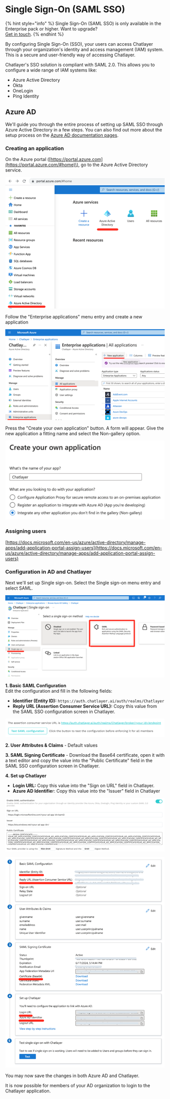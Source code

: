# Single Sign-On \(SAML SSO\)

{% hint style="info" %}
Single Sign-On \(SAML SSO\) is only available in the Enterprise pack or higher. Want to upgrade?   
[Get in touch](../support/get-in-touch.md).
{% endhint %}

By configuring Single Sign-On \(SSO\), your users can access Chatlayer through your organization's identity and access management \(IAM\) system. This is a secure and user-friendly way of accessing Chatlayer.

Chatlayer's SSO solution is compliant with SAML 2.0. This allows you to configure a wide range of IAM systems like:

* Azure Active Directory
* Okta
* OneLogin
* Ping Identity

## Azure AD

We'll guide you through the entire process of setting up SAML SSO through Azure Active Directory in a few steps. You can also find out more about the setup process on the [Azure AD documentation pages](https://docs.microsoft.com/en-us/azure/active-directory/manage-apps/add-application-portal-setup-sso).

### Creating an application

On the Azure portal \([https://portal.azure.com](https://portal.azure.com/#home)\), go to the Azure Active Directory service.

![](../.gitbook/assets/image%20%28537%29.png)

Follow the "Enterprise applications" menu entry and create a new application

![](../.gitbook/assets/image%20%28548%29.png)

Press the "Create your own application" button. A form will appear. Give the new application a fitting name and select the Non-gallery option.

![](../.gitbook/assets/image%20%28536%29.png)

### Assigning users

[https://docs.microsoft.com/en-us/azure/active-directory/manage-apps/add-application-portal-assign-users](https://docs.microsoft.com/en-us/azure/active-directory/manage-apps/add-application-portal-assign-users)

### Configuration in AD and Chatlayer

Next we'll set up Single sign-on. Select the Single sign-on menu entry and select SAML.

![](../.gitbook/assets/image%20%28532%29.png)

**1. Basic SAML Configuration**   
Edit the configuration and fill in the following fields:

* **Identifier \(Entity ID\):** `https://auth.chatlayer.ai/auth/realms/Chatlayer`
* **Reply URL \(Assertion Consumer Service URL\):**  Copy this value from the SAML SSO configuration screen in Chatlayer.

![](../.gitbook/assets/image%20%28539%29.png)

**2. User Attributes & Claims** - Default values

**3. SAML Signing Certificate** - Download the Base64 certificate, open it with a text editor and copy the value into the "Public Certificate" field in the SAML SSO configuration screen in Chatlayer.

**4. Set up Chatlayer** 

* **Login URL:** Copy this value into the "Sign on URL" field in Chatlayer.
* **Azure AD Identifie**r: Copy this value into the "Issuer" field in Chatlayer 

![](../.gitbook/assets/image%20%28540%29.png)

![](../.gitbook/assets/image%20%28534%29.png)

You may now save the changes in both Azure AD and Chatlayer. 

It is now possible for members of your AD organization to login to the Chatlayer application.

 



